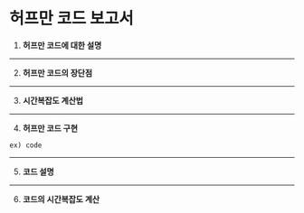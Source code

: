 # 허프만 코드 보고서
1. **허프만 코드에 대한 설명**
---
2. **허프만 코드의 장단점**
---
3. **시간복잡도 계산법**
---
4. **허프만 코드 구현**
```
ex) code
```
---
5. **코드 설명**
---
6. **코드의 시간복잡도 계산**
